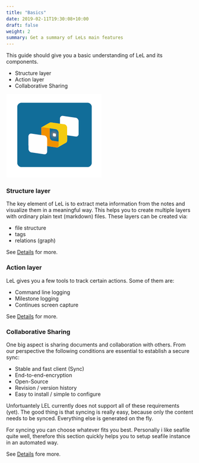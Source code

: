 ```yaml
---
title: "Basics"
date: 2019-02-11T19:30:08+10:00
draft: false
weight: 2
summary: Get a summary of LeLs main features
---
```


This guide should give you a basic understanding of LeL and its components.

- Structure layer
- Action layer
- Collaborative Sharing

![pic](/LEL-short.png)

### Structure layer

The key element of LeL is to extract meta information from the notes and visualize them in a meaningful way.
This helps you to create multiple layers with ordinary plain text (markdown) files. These layers can be created via:

- file structure
- tags
- relations (graph)

See [Details](/usr/structure) for more.

### Action layer

LeL gives you a few tools to track certain actions. Some of them are:

- Command line logging
- Milestone logging
- Continues screen capture

See [Details](/user/misato) for more.

### Collaborative Sharing

One big aspect is sharing documents and collaboration with others. From our perspective the following conditions are essential to establish a secure sync:

- Stable and fast client (Sync)
- End-to-end-encryption
- Open-Source
- Revision / version history
- Easy to install / simple to configure

Unfortuantely LEL currently does not support all of these requirements (yet).
The good thing is that syncing is really easy, because only the content needs to be synced. Everything else is generated on the fly.

For syncing you can choose whatever fits you best. Personally i like seafile quite well, therefore this section quickly helps you to setup seafile instance in an automated way.

See [Details](/user/automation) fore more.
